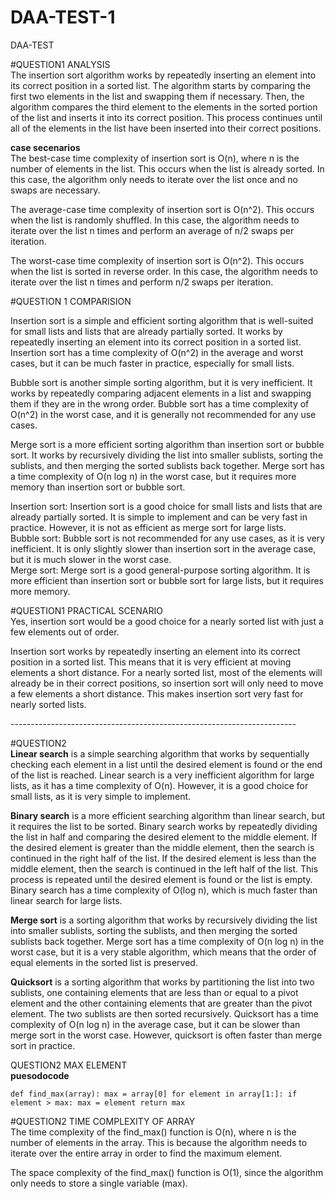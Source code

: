 # DAA-TEST-1
DAA-TEST

#QUESTION1 ANALYSIS<br>
The insertion sort algorithm works by repeatedly inserting an element into its correct position in a sorted list. The algorithm starts by comparing the first two elements in the list and swapping them if necessary. Then, the algorithm compares the third element to the elements in the sorted portion of the list and inserts it into its correct position. This process continues until all of the elements in the list have been inserted into their correct positions.<br>

**case secenarios**<br>
The best-case time complexity of insertion sort is O(n), where n is the number of elements in the list. This occurs when the list is already sorted. In this case, the algorithm only needs to iterate over the list once and no swaps are necessary.<br>

The average-case time complexity of insertion sort is O(n^2). This occurs when the list is randomly shuffled. In this case, the algorithm needs to iterate over the list n times and perform an average of n/2 swaps per iteration.<br>



The worst-case time complexity of insertion sort is O(n^2). This occurs when the list is sorted in reverse order. In this case, the algorithm needs to iterate over the list n times and perform n/2 swaps per iteration.<br>


#QUESTION 1 COMPARISION<br>

Insertion sort is a simple and efficient sorting algorithm that is well-suited for small lists and lists that are already partially sorted. It works by repeatedly inserting an element into its correct position in a sorted list. Insertion sort has a time complexity of O(n^2) in the average and worst cases, but it can be much faster in practice, especially for small lists.<br>

Bubble sort is another simple sorting algorithm, but it is very inefficient. It works by repeatedly comparing adjacent elements in a list and swapping them if they are in the wrong order. Bubble sort has a time complexity of O(n^2) in the worst case, and it is generally not recommended for any use cases.<br>

Merge sort is a more efficient sorting algorithm than insertion sort or bubble sort. It works by recursively dividing the list into smaller sublists, sorting the sublists, and then merging the sorted sublists back together. Merge sort has a time complexity of O(n log n) in the worst case, but it requires more memory than insertion sort or bubble sort.<br>

Insertion sort: Insertion sort is a good choice for small lists and lists that are already partially sorted. It is simple to implement and can be very fast in practice. However, it is not as efficient as merge sort for large lists.<br>
Bubble sort: Bubble sort is not recommended for any use cases, as it is very inefficient. It is only slightly slower than insertion sort in the average case, but it is much slower in the worst case.<br>
Merge sort: Merge sort is a good general-purpose sorting algorithm. It is more efficient than insertion sort or bubble sort for large lists, but it requires more memory.<br>

#QUESTION1 PRACTICAL SCENARIO<br>
Yes, insertion sort would be a good choice for a nearly sorted list with just a few elements out of order.<br>

Insertion sort works by repeatedly inserting an element into its correct position in a sorted list. This means that it is very efficient at moving elements a short distance. For a nearly sorted list, most of the elements will already be in their correct positions, so insertion sort will only need to move a few elements a short distance. This makes insertion sort very fast for nearly sorted lists.<br>

-----------------------------------------------------------------------<br>

#QUESTION2<br>
**Linear search** is a simple searching algorithm that works by sequentially checking each element in a list until the desired element is found or the end of the list is reached. Linear search is a very inefficient algorithm for large lists, as it has a time complexity of O(n). However, it is a good choice for small lists, as it is very simple to implement.<br>

**Binary search** is a more efficient searching algorithm than linear search, but it requires the list to be sorted. Binary search works by repeatedly dividing the list in half and comparing the desired element to the middle element. If the desired element is greater than the middle element, then the search is continued in the right half of the list. If the desired element is less than the middle element, then the search is continued in the left half of the list. This process is repeated until the desired element is found or the list is empty. Binary search has a time complexity of O(log n), which is much faster than linear search for large lists.<br>

**Merge sort** is a sorting algorithm that works by recursively dividing the list into smaller sublists, sorting the sublists, and then merging the sorted sublists back together. Merge sort has a time complexity of O(n log n) in the worst case, but it is a very stable algorithm, which means that the order of equal elements in the sorted list is preserved.<br>

**Quicksort** is a sorting algorithm that works by partitioning the list into two sublists, one containing elements that are less than or equal to a pivot element and the other containing elements that are greater than the pivot element. The two sublists are then sorted recursively. Quicksort has a time complexity of O(n log n) in the average case, but it can be slower than merge sort in the worst case. However, quicksort is often faster than merge sort in practice.<br>

QUESTION2 MAX ELEMENT<br>
**puesodocode**

``
def find_max(array):
  max = array[0]
  for element in array[1:]:
    if element > max:
      max = element
  return max
``

#QUESTION2 TIME COMPLEXITY OF ARRAY<br>
The time complexity of the find_max() function is O(n), where n is the number of elements in the array. This is because the algorithm needs to iterate over the entire array in order to find the maximum element.<br>

The space complexity of the find_max() function is O(1), since the algorithm only needs to store a single variable (max).<br>










